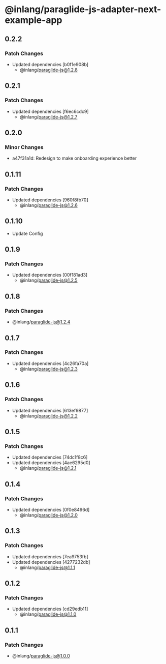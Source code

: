 # @inlang/paraglide-js-adapter-next-example-app

## 0.2.2

### Patch Changes

- Updated dependencies [b0f1e908b]
  - @inlang/paraglide-js@1.2.8

## 0.2.1

### Patch Changes

- Updated dependencies [f6ec6cdc9]
  - @inlang/paraglide-js@1.2.7

## 0.2.0

### Minor Changes

- a47f31a1d: Redesign to make onboarding experience better

## 0.1.11

### Patch Changes

- Updated dependencies [960f8fb70]
  - @inlang/paraglide-js@1.2.6

## 0.1.10

- Update Config

## 0.1.9

### Patch Changes

- Updated dependencies [00f181ad3]
  - @inlang/paraglide-js@1.2.5

## 0.1.8

### Patch Changes

- @inlang/paraglide-js@1.2.4

## 0.1.7

### Patch Changes

- Updated dependencies [4c26fa70a]
  - @inlang/paraglide-js@1.2.3

## 0.1.6

### Patch Changes

- Updated dependencies [613ef9877]
  - @inlang/paraglide-js@1.2.2

## 0.1.5

### Patch Changes

- Updated dependencies [74dc1f8c6]
- Updated dependencies [4ae6295d0]
  - @inlang/paraglide-js@1.2.1

## 0.1.4

### Patch Changes

- Updated dependencies [0f0e8496d]
  - @inlang/paraglide-js@1.2.0

## 0.1.3

### Patch Changes

- Updated dependencies [7ea9753fb]
- Updated dependencies [4277232db]
  - @inlang/paraglide-js@1.1.1

## 0.1.2

### Patch Changes

- Updated dependencies [cd29edb11]
  - @inlang/paraglide-js@1.1.0

## 0.1.1

### Patch Changes

- @inlang/paraglide-js@1.0.0
